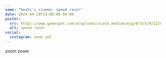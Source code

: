 ```yaml
---
name: "boshi's cinema: speed racer"
date: 2024-04-19T19:00:00-04:00
poster:
  src: https://www.gamespot.com/a/uploads/scale_medium/mig/0/5/5/9/2220559-box_sr.png
  alt: speed racer
social:
  instagram: none yet
---
```


zoom zoom